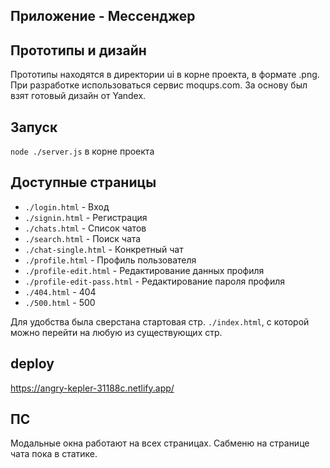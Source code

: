 ## Приложение - Мессенджер
## Прототипы и дизайн

Прототипы находятся в директории ui в корне проекта, в формате .png. При разработке использоваться сервис moqups.com. За основу был взят готовый дизайн от Yandex.

## Запуск

`node ./server.js` в корне проекта

## Доступные страницы

- `./login.html` - Вход
- `./signin.html` - Регистрация
- `./chats.html` - Список чатов
- `./search.html` - Поиск чата
- `./chat-single.html` - Конкретный чат
- `./profile.html` - Профиль пользователя
- `./profile-edit.html` - Редактирование данных профиля
- `./profile-edit-pass.html` - Редактирование пароля профиля
- `./404.html` - 404
- `./500.html` - 500

Для удобства была сверстана стартовая стр. `./index.html`, с которой можно перейти на любую из существующих стр.

## deploy
https://angry-kepler-31188c.netlify.app/

## ПС

Модальные окна работают на всех страницах. Сабменю на странице чата пока в статике.
